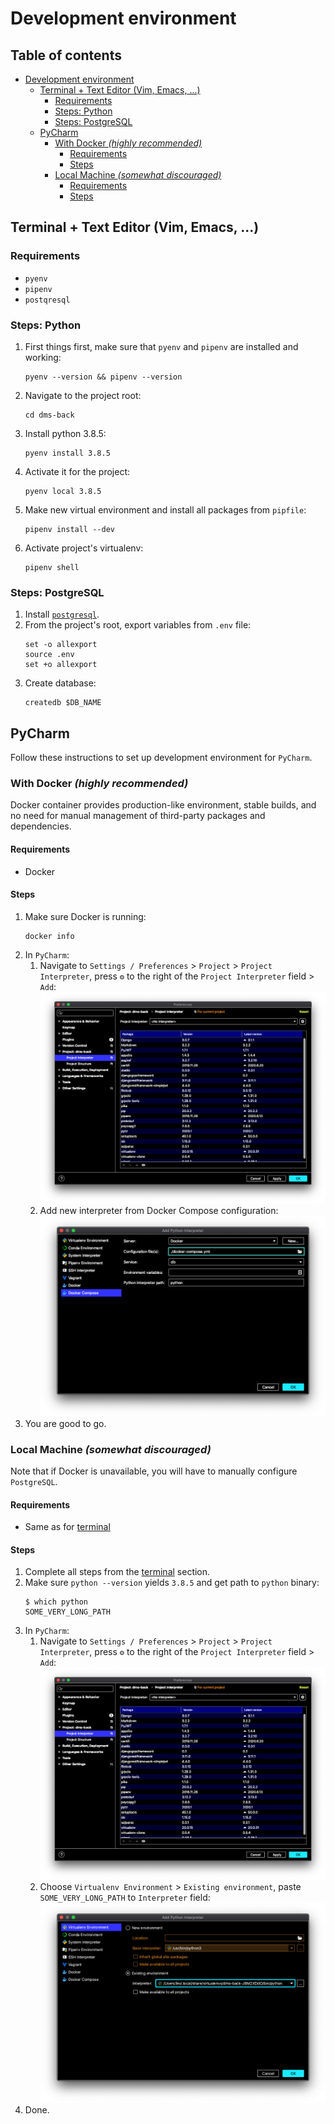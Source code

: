 # Development environment

## Table of contents

- [Development environment](#development-environment)
  - [Terminal + Text Editor (Vim, Emacs, ...)](#terminal--text-editor-vim-emacs-)
      - [Requirements](#requirements-1)
      - [Steps: Python](#steps-python)
      - [Steps: PostgreSQL](#steps-postgresql)
  - [PyCharm](#pycharm)
    - [With Docker _(highly recommended)_](#with-docker-highly-recommended)
      - [Requirements](#requirements-2)
      - [Steps](#steps-1)
    - [Local Machine _(somewhat discouraged)_](#local-machine-somewhat-discouraged)
      - [Requirements](#requirements-3)
      - [Steps](#steps-2)

## Terminal + Text Editor (Vim, Emacs, ...)

### Requirements

* `pyenv`
* `pipenv`
* `postqresql`

### Steps: Python

1. First things first, make sure that `pyenv` and `pipenv` are installed and working:
   ```shell script
   pyenv --version && pipenv --version
   ```
1. Navigate to the project root:
   ```shell script
   cd dms-back
   ```
1. Install python 3.8.5:
   ```shell script
   pyenv install 3.8.5
   ```
1. Activate it for the project:
   ```shell script
   pyenv local 3.8.5
   ```
1. Make new virtual environment and install all packages from `pipfile`:
   ```shell script
   pipenv install --dev
   ```
1. Activate project's virtualenv:
   ```shell script
   pipenv shell
   ```

### Steps: PostgreSQL

1. Install [`postgresql`](https://www.postgresql.org/download/).
1. From the project's root, export variables from `.env` file:
   ```shell script
   set -o allexport
   source .env
   set +o allexport
   ```
1. Create database:
   ```shell script
   createdb $DB_NAME
   ```

## PyCharm

Follow these instructions to set up development environment for `PyCharm`.

### With Docker _(highly recommended)_

Docker container provides production-like environment, stable builds,
and no need for manual management of third-party packages and dependencies.

#### Requirements

* Docker

#### Steps

1. Make sure Docker is running:
   ```shell script
   docker info
   ```
1. In `PyCharm`:
   1. Navigate to `Settings / Preferences` > `Project` > `Project Interpreter`,
      press `⚙` to the right of the `Project Interpreter` field > `Add`:
      ![project-interpreter](images/project-interpreter.png)
   2. Add new interpreter from Docker Compose configuration:
      ![add-docker-interpreter](images/add-docker-interpreter.png)
1. You are good to go.

### Local Machine _(somewhat discouraged)_

Note that if Docker is unavailable, you will have to manually configure `PostgreSQL`.

#### Requirements

* Same as for [terminal](#terminal--text-editor-vim-emacs-)

#### Steps

1. Complete all steps from the [terminal](#terminal--text-editor-vim-emacs-) section.
1. Make sure `python --version` yields `3.8.5` and get path to `python` binary:
   ```shell script
   $ which python
   SOME_VERY_LONG_PATH
   ```
1. In `PyCharm`:
   1. Navigate to `Settings / Preferences` > `Project` > `Project Interpreter`,
      press `⚙` to the right of the `Project Interpreter` field > `Add`:
      ![project-interpreter](images/project-interpreter.png)
   1. Choose `Virtualenv Environment` > `Existing environment`, paste `SOME_VERY_LONG_PATH` to `Interpreter` field: 
      ![add-pipenv-interpreter](images/add-pipenv-interpreter.png)
1. Done.
